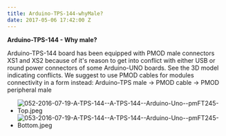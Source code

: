 ```yaml
---
title: Arduino-TPS-144-whyMale?
date: 2017-05-06 17:42:00 Z
---
```


**Arduino-TPS-144 - Why male?**

Arduino-TPS-144 board has been equipped with PMOD male connectors XS1 and XS2 because of it's reason to get into conflict with either USB or round power connectors of some Arduino-UNO boards. See the 3D model indicating conflicts. We suggest to use PMOD cables for modules connectivity in a form instead: Arduino-TPS male -> PMOD cable -> PMOD peripheral male

* ![052-2016-07-19-A-TPS-144--A-TPS-144--Arduino-Uno--pmFT245-Top.jpeg](/uploads/Arduino-TPS-144/052-2016-07-19-A-TPS-144--A-TPS-144--Arduino-Uno--pmFT245-Top.jpeg)
* ![053-2016-07-19-A-TPS-144--A-TPS-144--Arduino-Uno--pmFT245-Bottom.jpeg](/uploads/Arduino-TPS-144/053-2016-07-19-A-TPS-144--A-TPS-144--Arduino-Uno--pmFT245-Bottom.jpeg)